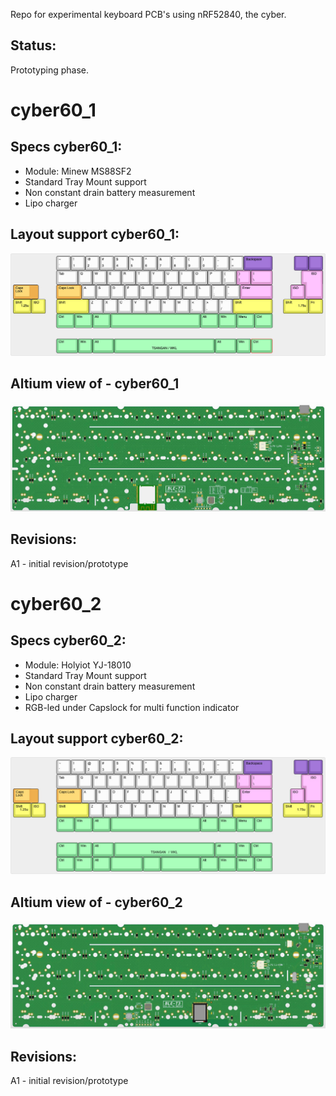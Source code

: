 
Repo for experimental keyboard PCB's using nRF52840, the cyber.

## Status:
Prototyping phase.

# cyber60_1

## Specs cyber60_1:
- Module: Minew MS88SF2
- Standard Tray Mount support
- Non constant drain battery measurement
- Lipo charger

## Layout support cyber60_1:
![alt text](./readme-images/layout_support_cyber60_1_Rev_A1.jpg "Layout support")

## Altium view of - cyber60_1
![alt text](./readme-images/cyber60_1_Rev_A1.jpg "PCB View - Rev A")

## Revisions:
A1 - initial revision/prototype

# cyber60_2

## Specs cyber60_2:
- Module: Holyiot YJ-18010
- Standard Tray Mount support
- Non constant drain battery measurement
- Lipo charger
- RGB-led under Capslock for multi function indicator

## Layout support cyber60_2:
![alt text](./readme-images/layout_support_cyber60_2_Rev_A1.jpg "Layout support")

## Altium view of - cyber60_2
![alt text](./readme-images/cyber60_2_Rev_A1.jpg "PCB View - Rev A")

## Revisions:
A1 - initial revision/prototype
